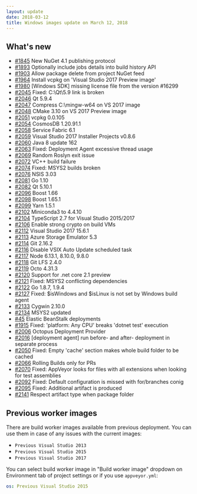 ```yaml
---
layout: update
date: 2018-03-12
title: Windows images update on March 12, 2018
---
```


## What's new

* [#1845](https://github.com/appveyor/ci/issues/1845) New NuGet 4.1 publishing protocol
* [#1893](https://github.com/appveyor/ci/issues/1893) Optionally include jobs details into build history API
* [#1903](https://github.com/appveyor/ci/issues/1903) Allow package delete from project NuGet feed
* [#1964](https://github.com/appveyor/ci/issues/1964) Install vcpkg on 'Visual Studio 2017 Preview image'
* [#1980](https://github.com/appveyor/ci/issues/1980) [Windows SDK] missing license file from the version #16299
* [#2045](https://github.com/appveyor/ci/issues/2045) Fixed: C:\Qt\5.9 link is broken
* [#2046](https://github.com/appveyor/ci/issues/2046) Qt 5.9.4
* [#2047](https://github.com/appveyor/ci/issues/2047) Compress C:\mingw-w64 on VS 2017 image
* [#2048](https://github.com/appveyor/ci/issues/2048) CMake 3.10 on VS 2017 Preview image
* [#2051](https://github.com/appveyor/ci/issues/2051) vcpkg 0.0.105
* [#2054](https://github.com/appveyor/ci/issues/2054) CosmosDB 1.20.91.1
* [#2058](https://github.com/appveyor/ci/issues/2058) Service Fabric 6.1
* [#2059](https://github.com/appveyor/ci/issues/2059) Visual Studio 2017 Installer Projects v0.8.6
* [#2060](https://github.com/appveyor/ci/issues/2060) Java 8 update 162
* [#2063](https://github.com/appveyor/ci/issues/2063) Fixed: Deployment Agent excessive thread usage
* [#2069](https://github.com/appveyor/ci/issues/2069) Random Roslyn exit issue
* [#2072](https://github.com/appveyor/ci/issues/2072) VC++ build failure
* [#2074](https://github.com/appveyor/ci/issues/2074) Fixed: MSYS2 builds broken
* [#2076](https://github.com/appveyor/ci/issues/2076) NSIS 3.03
* [#2081](https://github.com/appveyor/ci/issues/2081) Go 1.10
* [#2082](https://github.com/appveyor/ci/issues/2082) Qt 5.10.1
* [#2096](https://github.com/appveyor/ci/issues/2096) Boost 1.66
* [#2098](https://github.com/appveyor/ci/issues/2098) Boost 1.65.1
* [#2099](https://github.com/appveyor/ci/issues/2099) Yarn 1.5.1
* [#2102](https://github.com/appveyor/ci/issues/2102) Miniconda3 to 4.4.10
* [#2104](https://github.com/appveyor/ci/issues/2104) TypeScript 2.7 for Visual Studio 2015/2017
* [#2106](https://github.com/appveyor/ci/issues/2106) Enable strong crypto on build VMs
* [#2112](https://github.com/appveyor/ci/issues/2112) Visual Studio 2017 15.6.1
* [#2113](https://github.com/appveyor/ci/issues/2113) Azure Storage Emulator 5.3
* [#2114](https://github.com/appveyor/ci/issues/2114) Git 2.16.2
* [#2116](https://github.com/appveyor/ci/issues/2116) Disable VSIX Auto Update scheduled task
* [#2117](https://github.com/appveyor/ci/issues/2117) Node 6.13.1, 8.10.0, 9.8.0
* [#2118](https://github.com/appveyor/ci/issues/2118) Git LFS 2.4.0
* [#2119](https://github.com/appveyor/ci/issues/2119) Octo 4.31.3
* [#2120](https://github.com/appveyor/ci/issues/2120) Support for .net core 2.1 preview
* [#2121](https://github.com/appveyor/ci/issues/2121) Fixed: MSYS2 conflicting dependencies
* [#2122](https://github.com/appveyor/ci/issues/2122) Go 1.8.7, 1.9.4
* [#2127](https://github.com/appveyor/ci/issues/2127) Fixed: $isWindows and $isLinux is not set by Windows build agent
* [#2133](https://github.com/appveyor/ci/issues/2133) Cygwin 2.10.0
* [#2134](https://github.com/appveyor/ci/issues/2134) MSYS2 updated
* [#45](https://github.com/appveyor/ci/issues/45) Elastic BeanStalk deployments
* [#1915](https://github.com/appveyor/ci/issues/1915) Fixed: 'platform: Any CPU' breaks 'dotnet test' execution
* [#2006](https://github.com/appveyor/ci/issues/2006) Octopus Deployment Provider
* [#2016](https://github.com/appveyor/ci/issues/2016) [deployment agent] run before- and after- deployment in separate process
* [#2050](https://github.com/appveyor/ci/issues/2050) Fixed: Empty 'cache' section makes whole build folder to be cached
* [#2066](https://github.com/appveyor/ci/issues/2066) Rolling Builds only for PRs
* [#2070](https://github.com/appveyor/ci/issues/2070) Fixed: AppVeyor looks for files with all extensions when looking for test assemblies
* [#2092](https://github.com/appveyor/ci/issues/2092) Fixed: Default configuration is missed with for/branches conig
* [#2095](https://github.com/appveyor/ci/issues/2095) Fixed: Additional artifact is produced
* [#2141](https://github.com/appveyor/ci/issues/2141) Respect artifact type when package folder


## Previous worker images

There are build worker images available from previous deployment. You can use them in case of any issues with the current images:

* `Previous Visual Studio 2013`
* `Previous Visual Studio 2015`
* `Previous Visual Studio 2017`

You can select build worker image in "Build worker image" dropdown on Environment tab of project settings or if you use `appveyor.yml`:

```yaml
os: Previous Visual Studio 2015
```